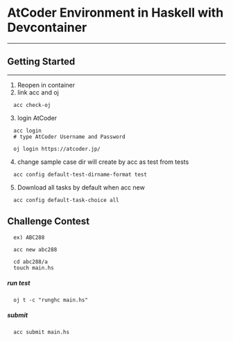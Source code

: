 # AtCoder Environment in Haskell with Devcontainer
---

## Getting Started
---
1. Reopen in container
2. link acc and oj
```
  acc check-oj
```
3. login AtCoder
```
  acc login
  # type AtCoder Username and Password

  oj login https://atcoder.jp/
```
4. change sample case dir will create by acc as test from tests
```
  acc config default-test-dirname-format test
```
5. Download all tasks by default when acc new
```
  acc config default-task-choice all
```

## Challenge Contest
```
  ex) ABC288

  acc new abc288

  cd abc288/a
  touch main.hs
```
##### run test
```
  oj t -c "runghc main.hs"
```
##### submit
```
  acc submit main.hs
```